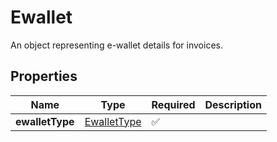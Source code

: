 # Ewallet

An object representing e-wallet details for invoices.

## Properties

| Name | Type | Required | Description |
| ------------ | ------------- | ------------- | ------------- |
| **ewalletType** | [EwalletType](EwalletType.md) | ✅ |  |


